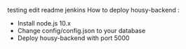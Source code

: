 testing edit readme jenkins
How to deploy housy-backend :
- Install node.js 10.x
- Change config/config.json to your database
- Deploy housy-backend with port 5000
